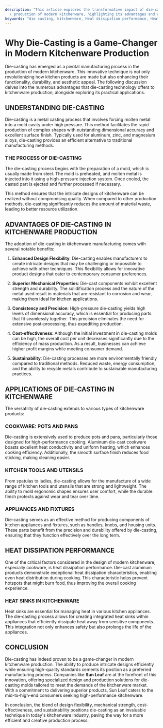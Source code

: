 ```yaml
---
description: "This article explores the transformative impact of die-casting technology on the\
  \ production of modern kitchenware, highlighting its advantages and applications."
keywords: "die casting, kitchenware, Heat dissipation performance, Heat sink"
---
```

# Why Die-Casting is a Game-Changer in Modern Kitchenware Production

Die-casting has emerged as a pivotal manufacturing process in the production of modern kitchenware. This innovative technique is not only revolutionizing how kitchen products are made but also enhancing their functionality, durability, and aesthetic appeal. The following discussion delves into the numerous advantages that die-casting technology offers to kitchenware production, alongside exploring its practical applications.

## UNDERSTANDING DIE-CASTING

Die-casting is a metal casting process that involves forcing molten metal into a mold cavity under high pressure. This method facilitates the rapid production of complex shapes with outstanding dimensional accuracy and excellent surface finish. Typically used for aluminum, zinc, and magnesium alloys, die-casting provides an efficient alternative to traditional manufacturing methods.

### THE PROCESS OF DIE-CASTING

The die-casting process begins with the preparation of a mold, which is usually made from steel. The mold is preheated, and molten metal is injected into it using a high-pressure injection system. Once cooled, the casted part is ejected and further processed if necessary.

This method ensures that the intricate designs of kitchenware can be realized without compromising quality. When compared to other production methods, die-casting significantly reduces the amount of material waste, leading to better resource utilization.

## ADVANTAGES OF DIE-CASTING IN KITCHENWARE PRODUCTION

The adoption of die-casting in kitchenware manufacturing comes with several notable benefits:

1. **Enhanced Design Flexibility**: Die-casting enables manufacturers to create intricate designs that may be challenging or impossible to achieve with other techniques. This flexibility allows for innovative product designs that cater to contemporary consumer preferences.

2. **Superior Mechanical Properties**: Die-cast components exhibit excellent strength and durability. The solidification process and the nature of the metal used result in materials that are resistant to corrosion and wear, making them ideal for kitchen applications.

3. **Consistency and Precision**: High-pressure die-casting yields high levels of dimensional accuracy, which is essential for producing parts that fit seamlessly together. This precision eliminates the need for extensive post-processing, thus expediting production.

4. **Cost-effectiveness**: Although the initial investment in die-casting molds can be high, the overall cost per unit decreases significantly due to the efficiency of mass production. As a result, businesses can achieve higher profit margins while meeting consumer demand.

5. **Sustainability**: Die-casting processes are more environmentally friendly compared to traditional methods. Reduced waste, energy consumption, and the ability to recycle metals contribute to sustainable manufacturing practices.

## APPLICATIONS OF DIE-CASTING IN KITCHENWARE

The versatility of die-casting extends to various types of kitchenware products:

### COOKWARE: POTS AND PANS

Die-casting is extensively used to produce pots and pans, particularly those designed for high-performance cooking. Aluminum die-cast cookware boasts excellent heat conductivity and uniform heating, which enhances cooking efficiency. Additionally, the smooth surface finish reduces food sticking, making cleaning easier.

### KITCHEN TOOLS AND UTENSILS

From spatulas to ladles, die-casting allows for the manufacture of a wide range of kitchen tools and utensils that are strong and lightweight. The ability to mold ergonomic shapes ensures user comfort, while the durable finish protects against wear and tear over time.

### APPLIANCES AND FIXTURES

Die-casting serves as an effective method for producing components of kitchen appliances and fixtures, such as handles, knobs, and housing units. These parts benefit from the precision and durability offered by die-casting, ensuring that they function effectively over the long term.

## HEAT DISSIPATION PERFORMANCE

One of the critical factors considered in the design of modern kitchenware, especially cookware, is heat dissipation performance. Die-cast aluminum products demonstrate exceptional heat dissipation characteristics, enabling even heat distribution during cooking. This characteristic helps prevent hotspots that might burn food, thus improving the overall cooking experience.

### HEAT SINKS IN KITCHENWARE

Heat sinks are essential for managing heat in various kitchen appliances. The die-casting process allows for creating integrated heat sinks within appliances that efficiently dissipate heat away from sensitive components. This integration not only enhances safety but also prolongs the life of the appliances.

## CONCLUSION

Die-casting has indeed proven to be a game-changer in modern kitchenware production. The ability to produce intricate designs efficiently while ensuring high-quality standards cements its position as a preferred manufacturing process. Companies like **Sun Leaf** are at the forefront of this innovation, offering specialized design and production solutions for die-casting molds tailored to meet the demands of the kitchenware market. With a commitment to delivering superior products, Sun Leaf caters to the mid-to-high-end consumers seeking high-performance kitchenware.

In conclusion, the blend of design flexibility, mechanical strength, cost-effectiveness, and sustainability positions die-casting as an invaluable technique in today's kitchenware industry, paving the way for a more efficient and creative production process.
